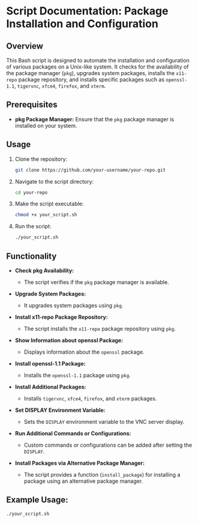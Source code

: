 # Script Documentation: Package Installation and Configuration

## Overview

This Bash script is designed to automate the installation and configuration of various packages on a Unix-like system. It checks for the availability of the package manager (`pkg`), upgrades system packages, installs the `x11-repo` package repository, and installs specific packages such as `openssl-1.1`, `tigervnc`, `xfce4`, `firefox`, and `xterm`.

## Prerequisites

- **pkg Package Manager:** Ensure that the `pkg` package manager is installed on your system.

## Usage

1. Clone the repository:

    ```bash
    git clone https://github.com/your-username/your-repo.git
    ```

2. Navigate to the script directory:

    ```bash
    cd your-repo
    ```

3. Make the script executable:

    ```bash
    chmod +x your_script.sh
    ```

4. Run the script:

    ```bash
    ./your_script.sh
    ```

## Functionality

- **Check pkg Availability:**
  - The script verifies if the `pkg` package manager is available.

- **Upgrade System Packages:**
  - It upgrades system packages using `pkg`.

- **Install x11-repo Package Repository:**
  - The script installs the `x11-repo` package repository using `pkg`.

- **Show Information about openssl Package:**
  - Displays information about the `openssl` package.

- **Install openssl-1.1 Package:**
  - Installs the `openssl-1.1` package using `pkg`.

- **Install Additional Packages:**
  - Installs `tigervnc`, `xfce4`, `firefox`, and `xterm` packages.

- **Set DISPLAY Environment Variable:**
  - Sets the `DISPLAY` environment variable to the VNC server display.

- **Run Additional Commands or Configurations:**
  - Custom commands or configurations can be added after setting the `DISPLAY`.

- **Install Packages via Alternative Package Manager:**
  - The script provides a function (`install_package`) for installing a package using an alternative package manager.

## Example Usage:

```bash
./your_script.sh
